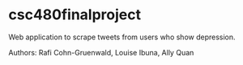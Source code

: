 # csc480finalproject
Web application to scrape tweets from users who show depression. 

Authors: Rafi Cohn-Gruenwald, Louise Ibuna, Ally Quan
